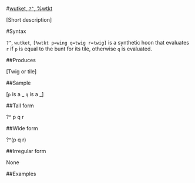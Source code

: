 #[wutket, `?^`, %wtkt](#wtkt)

[Short description]

#Syntax

`?^`, `wutket`, `[%wtkt p=wing q=twig r=twig]` is a synthetic hoon
that evaluates `r` if `p` is equal to the bunt for its tile, otherwise
`q` is evaluated.

##Produces

[Twig or tile]

##Sample

[`p` is a _
`q` is a _]

##Tall form

?^  p
      q
    r

##Wide form

?^(p q r)

##Irregular form

None

##Examples



